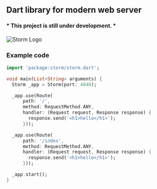 ## Dart library for modern web server
#### * This project is still under development. *


![Storm Logo](https://i.ibb.co/YfGNLBv/storm.png)
### Example code
```dart
import 'package:storm/storm.dart';

void main(List<String> arguments) {
  Storm _app = Storm(port: 4040);

  _app.use(Route(
      path: '/',
      method: RequestMethod.ANY,
      handler: (Request request, Response response) {
        response.send('<h1>hello</h1>');
      }));

  _app.use(Route(
      path: '/index',
      method: RequestMethod.ANY,
      handler: (Request request, Response response) {
        response.send('<h1>hello</h1>');
      }));

  _app.start();
}

```